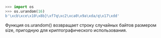 ```python
>>> import os
>>> os.urandom(16)
b'\xcb\xce\x10\x8b}\xf7q\xc2\xca0\x9a\xda/q\x17\xdd'
```
Функция os.urandom() возвращает строку случайных байтов размером size, пригодную для криптографического использования.